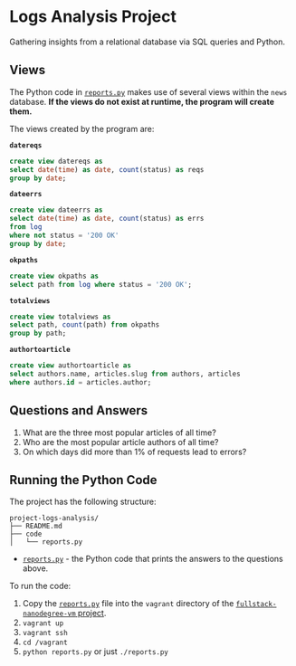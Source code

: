 # Logs Analysis Project
Gathering insights from a relational database via SQL queries and Python.

## Views
The Python code in [`reports.py`](code/reports.py) makes use of several views within the `news` database. **If the views do not exist at runtime, the program will create them.**

The views created by the program are:

**`datereqs`**

```sql
create view datereqs as
select date(time) as date, count(status) as reqs
group by date;
```

**`dateerrs`**

```sql
create view dateerrs as
select date(time) as date, count(status) as errs
from log
where not status = '200 OK'
group by date;
```

**`okpaths`**

```sql
create view okpaths as
select path from log where status = '200 OK';
```

**`totalviews`**

```sql
create view totalviews as
select path, count(path) from okpaths
group by path;
```

**`authortoarticle`**

```sql
create view authortoarticle as
select authors.name, articles.slug from authors, articles
where authors.id = articles.author;
```

## Questions and Answers
1. What are the three most popular articles of all time?
2. Who are the most popular article authors of all time?
3. On which days did more than 1% of requests lead to errors?

## Running the Python Code
The project has the following structure:

```
project-logs-analysis/
├── README.md
├── code
│   └── reports.py
```

* [`reports.py`](code/reports.py) - the Python code that prints the answers to the questions above.

To run the code:
1. Copy the [`reports.py`](code/reports.py) file into the `vagrant` directory of the [`fullstack-nanodegree-vm` project](https://github.com/udacity/fullstack-nanodegree-vm).
2. `vagrant up`
3. `vagrant ssh`
4. `cd /vagrant`
5. `python reports.py` or just `./reports.py`